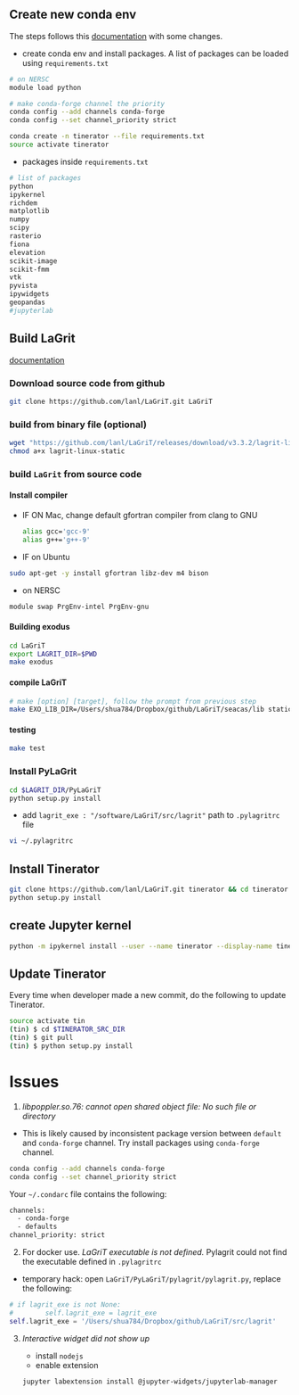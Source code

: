## Create new conda env 

The steps follows this [documentation](https://raw.githack.com/lanl/LaGriT/tinerator/html/install.html) with some changes.

- create conda env and install packages. A list of packages can be loaded using `requirements.txt`

```bash
# on NERSC
module load python

# make conda-forge channel the priority
conda config --add channels conda-forge
conda config --set channel_priority strict

conda create -n tinerator --file requirements.txt
source activate tinerator
```

- packages inside `requirements.txt`

```bash
# list of packages
python
ipykernel
richdem
matplotlib
numpy
scipy
rasterio
fiona
elevation
scikit-image
scikit-fmm
vtk
pyvista
ipywidgets
geopandas
#jupyterlab
```

##  Build LaGrit

[documentation](https://github.com/lanl/LaGriT/blob/master/documentation/INSTALL.md)

### Download source code from github

```bash
git clone https://github.com/lanl/LaGriT.git LaGriT
```

### build from binary file (optional)

```bash
wget "https://github.com/lanl/LaGriT/releases/download/v3.3.2/lagrit-linux-static"
chmod a+x lagrit-linux-static
```

### build `LaGrit` from source code

#### Install compiler

- IF ON Mac, change default gfortran compiler from clang to GNU

  ```bash
  alias gcc='gcc-9'
  alias g++='g++-9'
  ```


- IF on Ubuntu

```bash
sudo apt-get -y install gfortran libz-dev m4 bison
```

- on NERSC

```bash
module swap PrgEnv-intel PrgEnv-gnu
```



#### Building exodus

```bash
cd LaGriT
export LAGRIT_DIR=$PWD
make exodus
```

#### compile LaGriT

```bash
# make [option] [target], follow the prompt from previous step
make EXO_LIB_DIR=/Users/shua784/Dropbox/github/LaGriT/seacas/lib static 
```

#### testing 

```bash
make test
```

### Install PyLaGrit

```bash
cd $LAGRIT_DIR/PyLaGriT
python setup.py install
```

- add `lagrit_exe : "/software/LaGriT/src/lagrit"` path to `.pylagritrc` file

```bash
vi ~/.pylagritrc
```

## Install Tinerator

```bash
git clone https://github.com/lanl/LaGriT.git tinerator && cd tinerator && git checkout tinerator
python setup.py install
```

## create Jupyter kernel

```bash
python -m ipykernel install --user --name tinerator --display-name tinerator
```

## Update Tinerator

Every time when developer made a new commit, do the following to update Tinerator.

```bash
source activate tin
(tin) $ cd $TINERATOR_SRC_DIR
(tin) $ git pull
(tin) $ python setup.py install
```



# Issues

1. *libpoppler.so.76: cannot open shared object file: No such file or directory*
  - This is likely caused by inconsistent package version between `default` and `conda-forge` channel. Try install packages using `conda-forge` channel. 
```bash
conda config --add channels conda-forge
conda config --set channel_priority strict
```

Your `~/.condarc` file contains the following:

```bash
channels:
  - conda-forge
  - defaults
channel_priority: strict
```

2. For docker use. *LaGriT executable is not defined.* Pylagrit could not find the executable defined in `.pylagritrc`

  - temporary hack: open `LaGriT/PyLaGriT/pylagrit/pylagrit.py`, replace the following:
```python
# if lagrit_exe is not None:
#        self.lagrit_exe = lagrit_exe 
self.lagrit_exe = '/Users/shua784/Dropbox/github/LaGriT/src/lagrit'
```

3. *Interactive widget did not show up*

   - install `nodejs`
   - enable extension

   ```bash
   jupyter labextension install @jupyter-widgets/jupyterlab-manager
   ```

   